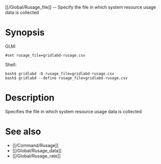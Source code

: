 [[/Global/Rusage_file]] -- Specify the file in which system resource usage data is collected

# Synopsis

GLM:

~~~
#set rusage_file=gridlabd-rusage.csv
~~~

Shell:

~~~
bash$ gridlabd -D rusage_file=gridlabd-rusage.csv
bash$ gridlabd --define rusage_file=gridlabd-rusage.csv
~~~

# Description

Specifies the file in which system resource usage data is collected 

# See also

* [[/Command/Rusage]]
* [[/Global/Rusage_data]]
* [[/Global/Rusage_rate]]
